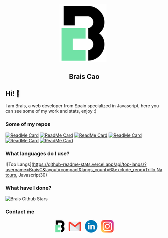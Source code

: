 <p align="center">
 <a href = "https://www.braiscao.dev"/><img src='https://github.com/BraisC/BraisC/blob/main/icons/myweb.png?raw=true' alt='my-site' width="150px"></a>&nbsp;&nbsp;
 <h2 align="center">Brais Cao</h2>
</p>

## Hi! 👋

I am Brais, a web developer from Spain specialized in Javascript, here you can see some of my work and stats, enjoy :)

### Some of my repos

[![ReadMe Card](https://github-readme-stats.vercel.app/api/pin/?username=braisc&repo=tvdb-react)](https://github.com/BraisC/tvdb-react)
[![ReadMe Card](https://github-readme-stats.vercel.app/api/pin/?username=braisc&repo=braiscao.dev)](https://github.com/BraisC/braiscao.dev)
[![ReadMe Card](https://github-readme-stats.vercel.app/api/pin/?username=braisc&repo=Marvel-database)](https://github.com/BraisC/Marvel-database)
[![ReadMe Card](https://github-readme-stats.vercel.app/api/pin/?username=braisc&repo=Natours)](https://github.com/BraisC/Natours)
[![ReadMe Card](https://github-readme-stats.vercel.app/api/pin/?username=braisc&repo=Kinda-Monokai-Dark)](https://github.com/BraisC/Kinda-Monokai-Dark)
[![ReadMe Card](https://github-readme-stats.vercel.app/api/pin/?username=braisc&repo=eslint-config)](https://github.com/BraisC/eslint-config)

### What languages do I use?

![Top Langs](https://github-readme-stats.vercel.app/api/top-langs/?username=BraisC&layout=compact&langs_count=6&exclude_repo=Trillo,Natours, Javascript30)

### What have I done?

![Brais Github Stars](https://github-readme-stats.vercel.app/api?username=BraisC&count_private=true)

### Contact me

<p align="center">
<a href = "https://www.braiscao.dev"/><img src='https://github.com/BraisC/BraisC/blob/main/icons/myweb.png?raw=true' alt='instagram' height='40'></a>&nbsp;&nbsp;
<a href = "mailto:braiscao.dev@gmail.com"><img src='https://github.com/BraisC/BraisC/blob/main/icons/gmail.png?raw=true' alt='gmail' height='40'></a>&nbsp;&nbsp;
<a href = "https://www.linkedin.com/in/brais-cao-gonzalez/?locale=en_US" /><img src='https://github.com/BraisC/BraisC/blob/main/icons/linkedin.png?raw=true' alt='linkedin' height='40'></a>&nbsp;&nbsp;
<a href = "https://www.instagram.com/braiscao.dev/"/><img src='https://github.com/BraisC/BraisC/blob/main/icons/instagram.png?raw=true' alt='my-site' height='40'></a>
</p>
